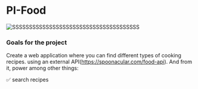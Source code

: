 # PI-Food

![SSSSSSSSSSSSSSSSSSSSSSSSSSSSSSSSSSSSSS](https://user-images.githubusercontent.com/115830730/227774625-2e1c4995-00d3-4be7-9bbf-2fc231b5e98f.jpg)

<h3>Goals for the project</h3>

Create a web application where you can find different types of cooking recipes. using an external API(https://spoonacular.com/food-api). And from it, power among other things:

:white_check_mark: search recipes
